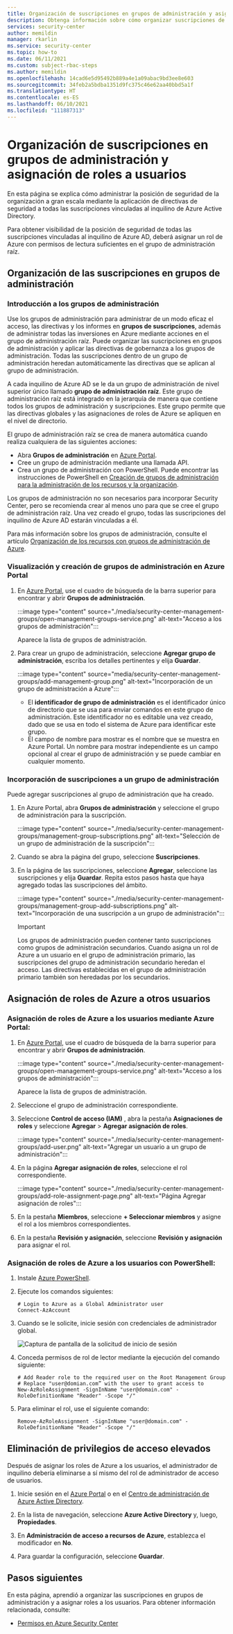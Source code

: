 ```yaml
---
title: Organización de suscripciones en grupos de administración y asignación de roles a usuarios de Azure Security Center
description: Obtenga información sobre cómo organizar suscripciones de Azure en grupos de administración en Azure Security Center y asignar roles a los usuarios de la organización.
services: security-center
author: memildin
manager: rkarlin
ms.service: security-center
ms.topic: how-to
ms.date: 06/11/2021
ms.custom: subject-rbac-steps
ms.author: memildin
ms.openlocfilehash: 14cad6e5d95492b889a4e1a09abac9bd3ee8e603
ms.sourcegitcommit: 34feb2a5bdba1351d9fc375c46e62aa40bbd5a1f
ms.translationtype: HT
ms.contentlocale: es-ES
ms.lasthandoff: 06/10/2021
ms.locfileid: "111887313"
---
```

# <a name="organize-subscriptions-into-management-groups-and-assign-roles-to-users"></a>Organización de suscripciones en grupos de administración y asignación de roles a usuarios

En esta página se explica cómo administrar la posición de seguridad de la organización a gran escala mediante la aplicación de directivas de seguridad a todas las suscripciones vinculadas al inquilino de Azure Active Directory.

Para obtener visibilidad de la posición de seguridad de todas las suscripciones vinculadas al inquilino de Azure AD, deberá asignar un rol de Azure con permisos de lectura suficientes en el grupo de administración raíz.

## <a name="organize-your-subscriptions-into-management-groups"></a>Organización de las suscripciones en grupos de administración

### <a name="introduction-to-management-groups"></a>Introducción a los grupos de administración

Use los grupos de administración para administrar de un modo eficaz el acceso, las directivas y los informes en **grupos de suscripciones**, además de administrar todas las inversiones en Azure mediante acciones en el grupo de administración raíz. Puede organizar las suscripciones en grupos de administración y aplicar las directivas de gobernanza a los grupos de administración. Todas las suscripciones dentro de un grupo de administración heredan automáticamente las directivas que se aplican al grupo de administración. 

A cada inquilino de Azure AD se le da un grupo de administración de nivel superior único llamado **grupo de administración raíz**. Este grupo de administración raíz está integrado en la jerarquía de manera que contiene todos los grupos de administración y suscripciones. Este grupo permite que las directivas globales y las asignaciones de roles de Azure se apliquen en el nivel de directorio. 

El grupo de administración raíz se crea de manera automática cuando realiza cualquiera de las siguientes acciones: 
- Abra **Grupos de administración** en [Azure Portal](https://portal.azure.com).
- Cree un grupo de administración mediante una llamada API.
- Crea un grupo de administración con PowerShell. Puede encontrar las instrucciones de PowerShell en [Creación de grupos de administración para la administración de los recursos y la organización](../governance/management-groups/create-management-group-portal.md).

Los grupos de administración no son necesarios para incorporar Security Center, pero se recomienda crear al menos uno para que se cree el grupo de administración raíz. Una vez creado el grupo, todas las suscripciones del inquilino de Azure AD estarán vinculadas a él. 

Para más información sobre los grupos de administración, consulte el artículo [Organización de los recursos con grupos de administración de Azure](../governance/management-groups/overview.md).

### <a name="view-and-create-management-groups-in-the-azure-portal"></a>Visualización y creación de grupos de administración en Azure Portal

1. En [Azure Portal](https://portal.azure.com), use el cuadro de búsqueda de la barra superior para encontrar y abrir **Grupos de administración**.

    :::image type="content" source="./media/security-center-management-groups/open-management-groups-service.png" alt-text="Acceso a los grupos de administración":::

    Aparece la lista de grupos de administración.

1. Para crear un grupo de administración, seleccione **Agregar grupo de administración**, escriba los detalles pertinentes y elija **Guardar**.

    :::image type="content" source="media/security-center-management-groups/add-management-group.png" alt-text="Incorporación de un grupo de administración a Azure":::

    - El **identificador de grupo de administración** es el identificador único de directorio que se usa para enviar comandos en este grupo de administración. Este identificador no es editable una vez creado, dado que se usa en todo el sistema de Azure para identificar este grupo. 
    - El campo de nombre para mostrar es el nombre que se muestra en Azure Portal. Un nombre para mostrar independiente es un campo opcional al crear el grupo de administración y se puede cambiar en cualquier momento.  


### <a name="add-subscriptions-to-a-management-group"></a>Incorporación de suscripciones a un grupo de administración
Puede agregar suscripciones al grupo de administración que ha creado.

1. En Azure Portal, abra **Grupos de administración** y seleccione el grupo de administración para la suscripción.

    :::image type="content" source="./media/security-center-management-groups/management-group-subscriptions.png" alt-text="Selección de un grupo de administración de la suscripción":::

1. Cuando se abra la página del grupo, seleccione **Suscripciones**.

1. En la página de las suscripciones, seleccione **Agregar**, seleccione las suscripciones y elija **Guardar**. Repita estos pasos hasta que haya agregado todas las suscripciones del ámbito.

    :::image type="content" source="./media/security-center-management-groups/management-group-add-subscriptions.png" alt-text="Incorporación de una suscripción a un grupo de administración":::

   > [!IMPORTANT]
   > Los grupos de administración pueden contener tanto suscripciones como grupos de administración secundarios. Cuando asigna un rol de Azure a un usuario en el grupo de administración primario, las suscripciones del grupo de administración secundario heredan el acceso. Las directivas establecidas en el grupo de administración primario también son heredadas por los secundarios. 



## <a name="assign-azure-roles-to-other-users"></a>Asignación de roles de Azure a otros usuarios

### <a name="assign-azure-roles-to-users-through-the-azure-portal"></a>Asignación de roles de Azure a los usuarios mediante Azure Portal: 

1. En [Azure Portal](https://portal.azure.com), use el cuadro de búsqueda de la barra superior para encontrar y abrir **Grupos de administración**.

    :::image type="content" source="./media/security-center-management-groups/open-management-groups-service.png" alt-text="Acceso a los grupos de administración":::

    Aparece la lista de grupos de administración.

1.  Seleccione el grupo de administración correspondiente.

1. Seleccione **Control de acceso (IAM)** , abra la pestaña **Asignaciones de roles** y seleccione **Agregar** > **Agregar asignación de roles**.

    :::image type="content" source="./media/security-center-management-groups/add-user.png" alt-text="Agregar un usuario a un grupo de administración":::

1. En la página **Agregar asignación de roles**, seleccione el rol correspondiente.

    :::image type="content" source="./media/security-center-management-groups/add-role-assignment-page.png" alt-text="Página Agregar asignación de roles":::

1. En la pestaña **Miembros**, seleccione **+ Seleccionar miembros** y asigne el rol a los miembros correspondientes.

1. En la pestaña **Revisión y asignación**, seleccione **Revisión y asignación** para asignar el rol.


### <a name="assign-azure-roles-to-users-with-powershell"></a>Asignación de roles de Azure a los usuarios con PowerShell: 

1. Instale [Azure PowerShell](/powershell/azure/install-az-ps).
2. Ejecute los comandos siguientes: 

    ```azurepowershell
    # Login to Azure as a Global Administrator user
    Connect-AzAccount
    ```

3. Cuando se le solicite, inicie sesión con credenciales de administrador global. 

    ![Captura de pantalla de la solicitud de inicio de sesión](./media/security-center-management-groups/azurerm-sign-in.PNG)

4. Conceda permisos de rol de lector mediante la ejecución del comando siguiente:

    ```azurepowershell
    # Add Reader role to the required user on the Root Management Group
    # Replace "user@domian.com” with the user to grant access to
    New-AzRoleAssignment -SignInName "user@domain.com" -RoleDefinitionName "Reader" -Scope "/"
    ```
5. Para eliminar el rol, use el siguiente comando: 

    ```azurepowershell
    Remove-AzRoleAssignment -SignInName "user@domain.com" -RoleDefinitionName "Reader" -Scope "/" 
    ```

## <a name="remove-elevated-access"></a>Eliminación de privilegios de acceso elevados 

Después de asignar los roles de Azure a los usuarios, el administrador de inquilino debería eliminarse a sí mismo del rol de administrador de acceso de usuarios.

1. Inicie sesión en el [Azure Portal](https://portal.azure.com) o en el [Centro de administración de Azure Active Directory](https://aad.portal.azure.com).

2. En la lista de navegación, seleccione **Azure Active Directory** y, luego, **Propiedades**.

3. En **Administración de acceso a recursos de Azure**, establezca el modificador en **No**.

4. Para guardar la configuración, seleccione **Guardar**.



## <a name="next-steps"></a>Pasos siguientes

En esta página, aprendió a organizar las suscripciones en grupos de administración y a asignar roles a los usuarios. Para obtener información relacionada, consulte:

- [Permisos en Azure Security Center](security-center-permissions.md)